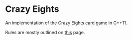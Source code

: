 # Crazy Eights

An implementation of the Crazy Eights card game in C++11.

Rules are mostly outlined on [this](https://en.wikipedia.org/wiki/Crazy_Eights) page.